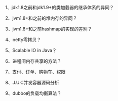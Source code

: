 1、jdk1.8之前和jdk1.9+的类加载器的继承体系的异同？

2、jvm1.8+和之前的堆内存的异同？

3、jvm1.8+和之前hashmap的实现的差别？

4、netty零拷贝？

5、Scalable IO in Java？

6、进程间内存共享的方法？

7、支付、订单、购物车、权限

8、J.U.C并发容器源码分析

9、dubbo的负载均衡算法？

